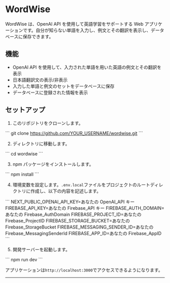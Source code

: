 # WordWise

WordWise は、OpenAI API を使用して英語学習をサポートする Web アプリケーションです。自分が知らない単語を入力し、例文とその翻訳を表示し、データベースに保存できます。

## 機能

- OpenAI API を使用して、入力された単語を用いた英語の例文とその翻訳を表示
- 日本語翻訳文の表示/非表示
- 入力した単語と例文のセットをデータベースに保存
- データベースに登録された情報を表示

## セットアップ

1. このリポジトリをクローンします。

\`\`\`
git clone https://github.com/YOUR_USERNAME/wordwise.git
\`\`\`

2. ディレクトリに移動します。

\`\`\`
cd wordwise
\`\`\`

3. npm パッケージをインストールします。

\`\`\`
npm install
\`\`\`

4. 環境変数を設定します。`.env.local`ファイルをプロジェクトのルートディレクトリに作成し、以下の内容を記述します。

\`\`\`
NEXT_PUBLIC_OPENAI_API_KEY=あなたの OpenAI_API キー
FIREBASE_API_KEY=あなたの Firebase_API キー
FIREBASE_AUTH_DOMAIN=あなたの Firebase_AuthDomain
FIREBASE_PROJECT_ID=あなたの Firebase_ProjectID
FIREBASE_STORAGE_BUCKET=あなたの Firebase_StorageBucket
FIREBASE_MESSAGING_SENDER_ID=あなたの Firebase_MessagingSenderId
FIREBASE_APP_ID=あなたの Firebase_AppID
\`\`\`

5. 開発サーバーを起動します。

\`\`\`
npm run dev
\`\`\`

アプリケーションは`http://localhost:3000`でアクセスできるようになります。

---
